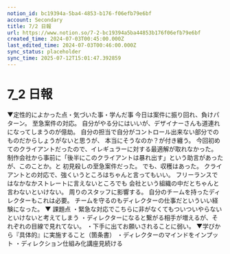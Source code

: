 ```yaml
---
notion_id: bc19394a-5ba4-4853-b176-f06efb79e6bf
account: Secondary
title: 7/2 日報
url: https://www.notion.so/7-2-bc19394a5ba44853b176f06efb79e6bf
created_time: 2024-07-03T00:45:00.000Z
last_edited_time: 2024-07-03T00:46:00.000Z
sync_status: placeholder
sync_time: 2025-07-12T15:01:47.392859
---
```

# 7_2 日報

▼定性的によかった点・気づいた事・学んだ事
今日は案件に振り回れ、負けパターン。
至急案件の対応。
自分がやる分にはいいが、デザイナーさんも道連れになってしまうのが億劫。
自分の担当で自分がコントロール出来ない部分でのものだからしょうがないと思うが、
本当にそうなのか？が付き纏う。
今回初めてのクライアントだったので、イレギュラーに対する最適解が取れなかった。
制作会社から事前に「後半にこのクライアントは暴れ出す」という助言があったが、このことか。と
初見殺しの至急案件だった。
でも、収穫はあった。
クライアントとの対応で、強くいうところはちゃんと言ってもいい。
フリーランスではなかなかストレートに言えないところでも
会社という組織の中だとちゃんと言わないといけない。
周りのスタッフに影響する。
自分のチームを持ったディレクターもこれは必要。
チームを守るのもディレクターの仕事だといういい経験になった。
▼ 課題点
・緊急な対応でこちらに非がなくてもついついやらないといけないと考えてしまう
・ディレクターになると繋がる相手が増えるが、それぞれの目線で見れてない。
・下手に出てお願いされることに弱い。
▼学びから『具体的』に実施すること（箇条書）
・ディレクターのマインドをインプット
・ディレクション仕組み化講座見続ける